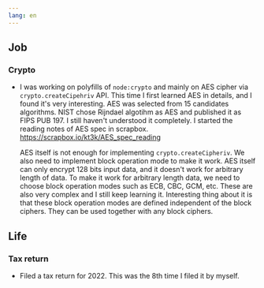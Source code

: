 ```yaml
---
lang: en
---
```


## Job

### Crypto

- I was working on polyfills of `node:crypto` and mainly on AES cipher via `crypto.createCipehriv` API. This time I first learned AES in details, and I found it's very interesting. AES was selected from 15 candidates algorithms. NIST chose Rijndael algotihm as AES and published it as FIPS PUB 197. I still haven't understood it completely. I started the reading notes of AES spec in scrapbox. https://scrapbox.io/kt3k/AES_spec_reading

  AES itself is not enough for implementing `crypto.createCipheriv`. We also need to implement block operation mode to make it work. AES itself can only encrypt 128 bits input data, and it doesn't work for arbitrary length of data. To make it work for arbitrary length data, we need to choose block operation modes such as ECB, CBC, GCM, etc. These are also very complex and I still keep learning it. Interesting thing about it is that these block operation modes are defined independent of the block ciphers. They can be used together with any block ciphers.

## Life

### Tax return

- Filed a tax return for 2022. This was the 8th time I filed it by myself.
